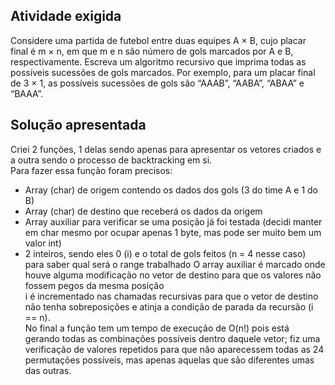 ## Atividade exigida
Considere uma partida de futebol entre duas equipes A × B, cujo placar final é m × n, em que m e n são número de gols marcados por A e B, respectivamente. Escreva um algoritmo recursivo que imprima todas as possíveis sucessões de gols marcados. Por exemplo, para um placar final de 3 × 1, as possíveis sucessões de gols são “AAAB”, “AABA”, “ABAA” e “BAAA”.

## Solução apresentada
Criei 2 funções, 1 delas sendo apenas para apresentar os vetores criados e a outra sendo o processo de backtracking em si.
\
Para fazer essa função foram precisos:
- Array (char) de origem contendo os dados dos gols (3 do time A e 1 do B)
- Array (char) de destino que receberá os dados da origem
- Array auxiliar para verificar se uma posição já foi testada (decidi manter em char mesmo por ocupar apenas 1 byte, mas pode ser muito bem um valor int)
- 2 inteiros, sendo eles 0 (i) e o total de gols feitos (n = 4 nesse caso) para saber qual será o range trabalhado
O array auxiliar é marcado onde houve alguma modificação no vetor de destino para que os valores não fossem pegos da mesma posição
\
i é incrementado nas chamadas recursivas para que o vetor de destino não tenha sobreposições e atinja a condição de parada da recursão (i == n).
\
No final a função tem um tempo de execução de O(n!) pois está gerando todas as combinações possíveis dentro daquele vetor; fiz uma verificação de valores repetidos para que não aparecessem todas as 24 permutações possíveis, mas apenas aquelas que são diferentes umas das outras.

